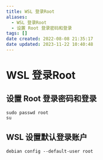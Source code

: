 ```yaml
---
title: WSL 登录Root
aliases:
  - WSL 登录Root
  - 设置 Root 登录密码和登录
tags: []
date created: 2022-08-08 21:35:17
date updated: 2023-11-22 10:40:48
---
```


# WSL 登录Root

## 设置 Root 登录密码和登录

```shell
sudo passwd root
su
```

## WSL 设置默认登录账户

```shell
debian config --default-user root
```
